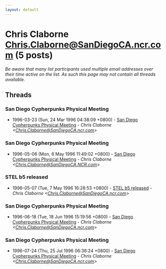 ```yaml
---
layout: default
---
```


# Chris Claborne <Chris.Claborne@SanDiegoCA.ncr.com> (5 posts)

_Be aware that many list participants used multiple email addresses over their time active on the list. As such this page may not contain all threads available._

## Threads

### San Diego Cypherpunks Physical Meeting
+ 1996-03-23 (Sun, 24 Mar 1996 04:38:09 +0800) - [San Diego Cypherpunks Physical Meeting](/archive/1996/03/1e051cdf6744e97b97eb0cab8fd567548a7b7d9c8049824f6610e5b1709cdca1) - _Chris Claborne \<Chris.Claborne@SanDiegoCA.ncr.com\>_

### San Diego Cypherpunks Physical Meeting
+ 1996-05-06 (Mon, 6 May 1996 11:49:02 +0800) - [San Diego Cypherpunks Physical Meeting](/archive/1996/05/88e62d8f9028f4a7cb41b24c71fd7784b6e1ca7cfc6fa017dd7ed7d34df588c6) - _Chris Claborne \<Chris.Claborne@SanDiegoCA.NCR.com\>_

### STEL b5 released
+ 1996-05-07 (Tue, 7 May 1996 16:28:53 +0800) - [STEL b5 released](/archive/1996/05/4c0232bd77b3d81532ed2525569ad1c4a93161998146428b6366bf7c9683c6e0) - _Chris Claborne \<Chris.Claborne@SanDiegoCA.ncr.com\>_

### San Diego Cypherpunks Physical Meeting
+ 1996-06-18 (Tue, 18 Jun 1996 15:19:56 +0800) - [San Diego Cypherpunks Physical Meeting](/archive/1996/06/4e8f41ea206c9bb588099134e205060db3e96d4407cd08a205624da2824e052f) - _Chris Claborne \<Chris.Claborne@SanDiegoCA.ncr.com\>_

### San Diego Cypherpunks Physical Meeting
+ 1996-07-24 (Thu, 25 Jul 1996 06:36:24 +0800) - [San Diego Cypherpunks Physical Meeting](/archive/1996/07/a859559b5e4b96cf1db2928e51cd737616acd8e0a3099749212a99fc72533f60) - _Chris Claborne \<Chris.Claborne@SanDiegoCA.ncr.com\>_


